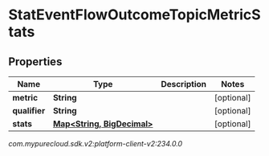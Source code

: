 # StatEventFlowOutcomeTopicMetricStats


## Properties

| Name | Type | Description | Notes |
| ------------ | ------------- | ------------- | ------------- |
| **metric** | **String** |  |  [optional] |
| **qualifier** | **String** |  |  [optional] |
| **stats** | [**Map&lt;String, BigDecimal&gt;**](BigDecimal) |  |  [optional] |




_com.mypurecloud.sdk.v2:platform-client-v2:234.0.0_
